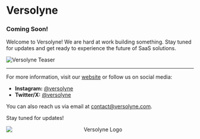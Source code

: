 # Versolyne

### Coming Soon!

Welcome to Versolyne! We are hard at work building something. Stay tuned for updates and get ready to experience the future of SaaS solutions.

![Versolyne Teaser](https://media.giphy.com/media/0jzKx0JIwHHZ404zrq/giphy.gif)

---

For more information, visit our [website](https://www.versolyne.com) or follow us on social media:

- **Instagram:** [@versolyne](https://www.instagram.com/versolyne)
- **Twitter/X:** [@versolyne](https://www.twitter.com/versolyne)

You can also reach us via email at [contact@versolyne.com](mailto:contact@versolyne.com).

Stay tuned for updates!

<div style="text-align: center;">
  <img src="https://www.versolyne.com/favicon.ico" alt="Versolyne Logo" style="display: block; margin: auto;" />
</div>

